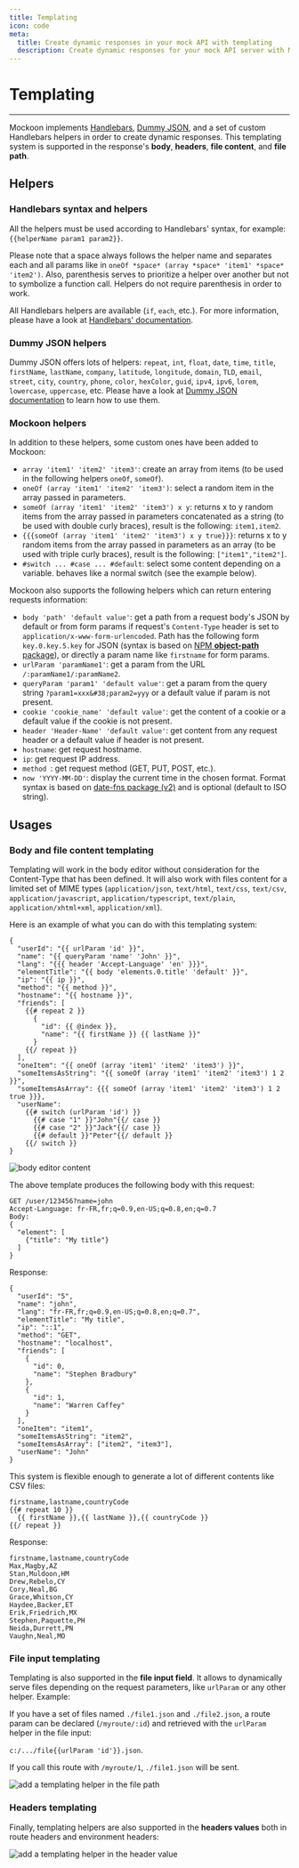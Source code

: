 ```yaml
---
title: Templating
icon: code
meta:
  title: Create dynamic responses in your mock API with templating
  description: Create dynamic responses for your mock API server with Mockoon's templating system
---
```


# Templating

---

Mockoon implements [Handlebars](https://handlebarsjs.com/), [Dummy JSON](https://github.com/webroo/dummy-json), and a set of custom Handlebars helpers in order to create dynamic responses. This templating system is supported in the response's **body**, **headers**, **file content**, and **file path**.

## Helpers

### Handlebars syntax and helpers

All the helpers must be used according to Handlebars' syntax, for example: `{{helperName param1 param2}}`.

Please note that a space always follows the helper name and separates each and all params like in `oneOf *space* (array *space* 'item1' *space* 'item2')`.
Also, parenthesis serves to prioritize a helper over another but not to symbolize a function call. Helpers do not require parenthesis in order to work.

All Handlebars helpers are available (`if`, `each`, etc.). For more information, please have a look at [Handlebars' documentation](https://handlebarsjs.com/).

### Dummy JSON helpers


Dummy JSON offers lots of helpers: `repeat`, `int`, `float`, `date`, `time`, `title`, `firstName`, `lastName`, `company`, `latitude`, `longitude`, `domain`, `TLD`, `email`, `street`, `city`, `country`, `phone`, `color`, `hexColor`, `guid`, `ipv4`, `ipv6`, `lorem`, `lowercase`, `uppercase`, etc. Please have a look at [Dummy JSON documentation](https://github.com/webroo/dummy-json#available-helpers) to learn how to use them.

### Mockoon helpers

In addition to these helpers, some custom ones have been added to Mockoon:

- `array 'item1' 'item2' 'item3'`: create an array from items (to be used in the following helpers `oneOf`, `someOf`).
- `oneOf (array 'item1' 'item2' 'item3')`: select a random item in the array passed in parameters.
- `someOf (array 'item1' 'item2' 'item3') x y`: returns x to y random items from the array passed in parameters concatenated as a string (to be used with double curly braces), result is the following: `item1,item2`.
- `{{{someOf (array 'item1' 'item2' 'item3') x y true}}}`: returns x to y random items from the array passed in parameters as an array (to be used with triple curly braces), result is the following: `["item1","item2"]`.
- `#switch ... #case ... #default`: select some content depending on a variable. behaves like a normal switch (see the example below).

Mockoon also supports the following helpers which can return entering requests information:

- `body 'path' 'default value'`: get a path from a request body's JSON by default or from form params if request's `Content-Type` header is set to `application/x-www-form-urlencoded`. Path has the following form `key.0.key.5.key` for JSON (syntax is based on [NPM **object-path** package](https://www.npmjs.com/package/object-path)), or directly a param name like `firstname` for form params.
- `urlParam 'paramName1'`: get a param from the URL `/:paramName1/:paramName2`.
- `queryParam 'param1' 'default value'`: get a param from the query string `?param1=xxx&#38;param2=yyy` or a default value if param is not present.
- `cookie 'cookie_name' 'default value'`: get the content of a cookie or a default value if the cookie is not present.
- `header 'Header-Name' 'default value'`: get content from any request header or a default value if header is not present.
- `hostname`: get request hostname.
- `ip`: get request IP address.
- `method `: get request method (GET, PUT, POST, etc.).
- `now 'YYYY-MM-DD'`: display the current time in the chosen format. Format syntax is based on [date-fns package (v2)](https://date-fns.org/v2.11.1/docs/format) and is optional (default to ISO string).

## Usages

### Body and file content templating

Templating will work in the body editor without consideration for the Content-Type that has been defined. It will also work with files content for a limited set of MIME types (`application/json`, `text/html`, `text/css`, `text/csv`, `application/javascript`, `application/typescript`, `text/plain`, `application/xhtml+xml`, `application/xml`).

Here is an example of what you can do with this templating system:

```
{
  "userId": "{{ urlParam 'id' }}",
  "name": "{{ queryParam 'name' 'John' }}",
  "lang": "{{{ header 'Accept-Language' 'en' }}}",
  "elementTitle": "{{ body 'elements.0.title' 'default' }}",
  "ip": "{{ ip }}",
  "method": "{{ method }}",
  "hostname": "{{ hostname }}",
  "friends": [
    {{# repeat 2 }}
      {
        "id": {{ @index }},
        "name": "{{ firstName }} {{ lastName }}"
      }
    {{/ repeat }}
  ],
  "oneItem": "{{ oneOf (array 'item1' 'item2' 'item3') }}",
  "someItemsAsString": "{{ someOf (array 'item1' 'item2' 'item3') 1 2 }}",
  "someItemsAsArray": {{{ someOf (array 'item1' 'item2' 'item3') 1 2 true }}},
  "userName":
    {{# switch (urlParam 'id') }}
      {{# case "1" }}"John"{{/ case }}
      {{# case "2" }}"Jack"{{/ case }}
      {{# default }}"Peter"{{/ default }}
    {{/ switch }}
}
```

![body editor content](/images/docs/v1.8.0-body-templating.png)


The above template produces the following body with this request:

```
GET /user/123456?name=john
Accept-Language: fr-FR,fr;q=0.9,en-US;q=0.8,en;q=0.7
Body:
{
  "element": [
    {"title": "My title"}
  ]
}
```

Response:

```
{
  "userId": "5",
  "name": "john",
  "lang": "fr-FR,fr;q=0.9,en-US;q=0.8,en;q=0.7",
  "elementTitle": "My title",
  "ip": "::1",
  "method": "GET",
  "hostname": "localhost",
  "friends": [
    {
      "id": 0,
      "name": "Stephen Bradbury"
    },
    {
      "id": 1,
      "name": "Warren Caffey"
    }
  ],
  "oneItem": "item1",
  "someItemsAsString": "item2",
  "someItemsAsArray": ["item2", "item3"],
  "userName": "John"
}
```

This system is flexible enough to generate a lot of different contents like CSV files:

```
firstname,lastname,countryCode
{{# repeat 10 }}
  {{ firstName }},{{ lastName }},{{ countryCode }}
{{/ repeat }}
```

Response:

```
firstname,lastname,countryCode
Max,Magby,AZ
Stan,Muldoon,HM
Drew,Rebelo,CY
Cory,Neal,BG
Grace,Whitson,CY
Haydee,Backer,ET
Erik,Friedrich,MX
Stephen,Paquette,PH
Neida,Durrett,PN
Vaughn,Neal,MO
```

### File input templating

Templating is also supported in the **file input field**. It allows to dynamically serve files depending on the request parameters, like `urlParam` or any other helper. Example:

If you have a set of files named `./file1.json` and `./file2.json`, a route param can be declared (`/myroute/:id`) and retrieved with the `urlParam` helper in the file input:

`c:/.../file{{urlParam 'id'}}.json`.

If you call this route with `/myroute/1`, `./file1.json` will be sent.

![add a templating helper in the file path](/images/docs/file-path-templating.png)

### Headers templating

Finally, templating helpers are also supported in the **headers values** both in route headers and environment headers:

![add a templating helper in the header value](/images/docs/headers-templating.png)

